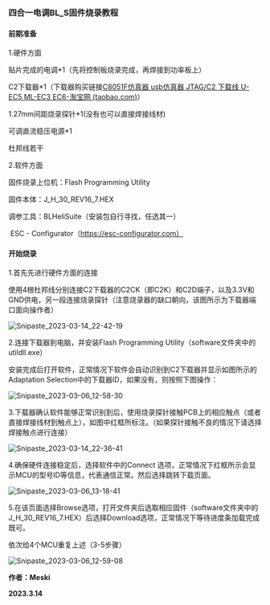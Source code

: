 ### 四合一电调BL_S固件烧录教程

#### 前期准备

1.硬件方面

贴片完成的电调*1（先将控制板烧录完成，再焊接到功率板上）

C2下载器*1（下载器购买链接[C8051F仿真器 usb仿真器 JTAG/C2 下载线 U-EC5 ML-EC3 EC6-淘宝网 (taobao.com)](https://item.taobao.com/item.htm?spm=a230r.1.14.24.1fad7e7fH3JVjL&id=35784484754&ns=1&abbucket=17#detail)）

1.27mm间距烧录探针*1(没有也可以直接焊接线材)

可调直流稳压电源*1

杜邦线若干

2.软件方面

固件烧录上位机：Flash Programming Utility

固件本体：J_H_30_REV16_7.HEX

调参工具：BLHeliSuite（安装包自行寻找，任选其一）

​					ESC - Configurator（https://esc-configurator.com）			



#### 开始烧录

1.首先先进行硬件方面的连接

使用4根杜邦线分别连接C2下载器的C2CK（即C2K）和C2D端子，以及3.3V和GND供电，另一段连接烧录探针（注意烧录器的缺口朝向，该图所示为下载器端口面向操作者）

![Snipaste_2023-03-14_22-42-19](D:\桌面\定制电调烧录\image\Snipaste_2023-03-14_22-42-19.png)

2.连接下载器到电脑，并安装Flash Programming Utility（software文件夹中的utildll.exe）

安装完成后打开软件，正常情况下软件会自动识别到C2下载器并显示如图所示的Adaptation Selection中的下载器ID，如果没有，则按照下图操作：

![Snipaste_2023-03-06_12-58-30](D:\桌面\定制电调烧录\image\Snipaste_2023-03-06_12-58-30.png)



3.下载器确认软件能够正常识别到后，使用烧录探针接触PCB上的相应触点（或者直接焊接线材到触点上），如图中红框所标注。（如果探针接触不良的情况下请选择焊接触点进行连接）

![Snipaste_2023-03-14_22-36-41](D:\桌面\定制电调烧录\image\Snipaste_2023-03-14_22-36-41.png)

4.确保硬件连接稳定后，选择软件中的Connect 选项，正常情况下红框所示会显示MCU的型号ID等信息，代表通信正常。然后选择跳转下载页面。

![Snipaste_2023-03-06_13-18-41](D:\桌面\定制电调烧录\image\Snipaste_2023-03-06_13-18-41.png)



5.在该页面选择Browse选项，打开文件夹后选取相应固件（software文件夹中的J_H_30_REV16_7.HEX）后选择Download选项，正常情况下等待进度条加载完成既可。

依次给4个MCU重复上述（3-5步骤）

![Snipaste_2023-03-06_12-59-08](D:\桌面\定制电调烧录\image\Snipaste_2023-03-06_12-59-08.png)



**作者：Meski**

**2023.3.14**
